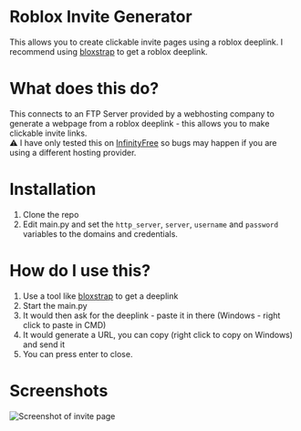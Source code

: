 # Roblox Invite Generator
This allows you to create clickable invite pages using a roblox deeplink.
I recommend using [bloxstrap](https://github.com/pizzaboxer/bloxstrap) to get a roblox deeplink.

# What does this do?
This connects to an FTP Server provided by a webhosting company to generate a webpage from a roblox deeplink - this allows you to make clickable invite links. <br>
⚠ I have only tested this on [InfinityFree](https://www.infinityfree.com/) so bugs may happen if you are using a different hosting provider.

# Installation
1. Clone the repo
2. Edit main.py and set the `http_server`, `server`, `username` and `password` variables to the domains and credentials.

# How do I use this?
1. Use a tool like [bloxstrap](https://github.com/pizzaboxer/bloxstrap) to get a deeplink
2. Start the main.py
3. It would then ask for the deeplink - paste it in there (Windows - right click to paste in CMD)
4. It would generate a URL, you can copy (right click to copy on Windows) and send it
5. You can press enter to close.

# Screenshots
![Screenshot of invite page](https://cdn.discordapp.com/attachments/1074335734112194612/1145175393544974417/image.png)